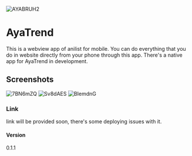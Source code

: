 ![AYABRUH2](https://user-images.githubusercontent.com/79590183/223661724-a3b31d37-1a5f-4806-a6fc-524afae5c3b4.png)
 # AyaTrend 
 This is a webview app of anilist for mobile. 
 You can do everything that you do in website directly from your phone through this app.
 There's a native app for AyaTrend in development.
 
## Screenshots 
 

![7BN6mZQ](https://user-images.githubusercontent.com/79590183/223651406-eecd8f11-37fa-4c4c-97f7-18f2ae804f17.png)
![Sv8dAES](https://user-images.githubusercontent.com/79590183/223652044-9535b3a1-70f3-403e-b5b6-bf9e4d1778a3.png)
![BIemdnG](https://user-images.githubusercontent.com/79590183/223652068-548453b6-bc51-4636-921d-9fd5f2695651.png)
  
### Link 
link will be provided soon, there's some deploying issues with it.

#### Version 
0.1.1


  
  
